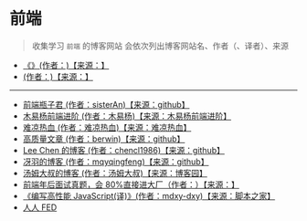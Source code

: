 # 前端

> 收集学习 `前端` 的博客网站
> 会依次列出博客网站名、作者（、译者）、来源

- [《》(作者：)【来源：】]()
- [ (作者：)【来源：】]()

---

- [前端瓶子君 (作者：sisterAn)【来源：github】](https://github.com/sisterAn/blog)
- [木易杨前端进阶 (作者：木易杨)【来源：木易杨前端进阶】](https://muyiy.cn/)
- [难凉热血 (作者：难凉热血)【来源：难凉热血】](https://nlrx-wjc.github.io/Blog/)
- [高质量文章 (作者：berwin)【来源：github】](https://github.com/berwin/Blog)
- [Lee Chen 的博客 (作者：chencl1986)【来源：github】](https://github.com/chencl1986/Blog)
- [冴羽的博客 (作者：mqyqingfeng)【来源：github】](https://github.com/mqyqingfeng/Blog)
- [汤姆大叔的博客 (作者：汤姆大叔)【来源：博客园】](https://www.cnblogs.com/TomXu/)
- [前端年后面试真题，会 80%直接进大厂（作者：）【来源：】](https://bitable.feishu.cn/app8Ok6k9qafpMkgyRbfgxeEnet?from=logout&table=tblEnSV2PNAajtWE&view=vewJHSwJVd)
- [《编写高性能 JavaScript(译)》(作者：mdxy-dxy)【来源：脚本之家】](https://www.jb51.net/article/53623.htm)
- [人人 FED](https://www.rrfed.com/)
